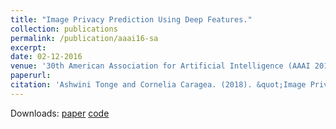 ```yaml
---
title: "Image Privacy Prediction Using Deep Features."
collection: publications
permalink: /publication/aaai16-sa
excerpt: 
date: 02-12-2016
venue: '30th American Association for Artificial Intelligence (AAAI 2016), Phoenix, Arizona, USA.'
paperurl: 
citation: 'Ashwini Tonge and Cornelia Caragea. (2018). &quot;Image Privacy Prediction Using Deep Features.&quot; <i>In Proceedings of the 30th American Association for Artificial Intelligence (AAAI 2016), Student Abstract and Poster Program, USA, 2016 </i>.'
---
```

Downloads: [paper](https://www.aaai.org/ocs/index.php/AAAI/AAAI16/paper/view/12109) [code](https://github.com/ashwinitonge/deepprivate.git)
